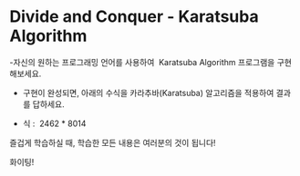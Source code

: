 # Divide and Conquer - Karatsuba Algorithm

-자신의 원하는 프로그래밍 언어를 사용하여  Karatsuba Algorithm 프로그램을 구현해보세요.

- 구현이 완성되면, 아래의 수식을 카라추바(Karatsuba) 알고리즘을 적용하여 결과를 답하세요.

- 식 :  2462 \* 8014

즐겁게 학습하실 때, 학습한 모든 내용은 여러분의 것이 됩니다!

화이팅!
